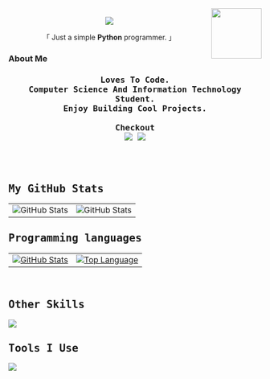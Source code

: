 <!--ronish github profile---->

<!--heading begins-->
<div align="center">
    <img width="100px" align="right" src = "https://komarev.com/ghpvc/?username=ronismaharjan&style=flat-square"><br>
    <img src="https://readme-typing-svg.demolab.com?font=Fira+Code&size=25&pause=1000&center=true&vCenter=true&random=false&width=435&lines=%3E+What's+up!%2C+I+am+Ronish">
</div>
<p align="center" font-family:'inter-tight'>「 Just a simple <strong>Python</strong> programmer. 」</p>

<!--About Section-->
### About Me 
<h3><p align="center">
<samp>
  <b>
    Loves To Code.
    <br>
   Computer Science And Information Technology Student.
    <br>
    Enjoy Building Cool Projects.
    <br>
      <br>
    Checkout
    <br>
    <a href="https://bento.me/ronish"> <img src="https://img.shields.io/badge/Portfolio-768CFF?style=for-the-badge&logo=portfolio&logoColor=white"></a>
    <a href="https://www.youtube.com/@ronismlbb"> <img src="https://img.shields.io/badge/youtube-FF0000?style=for-the-badge&logo=portfolio&logoColor=white"></a>
      <br>
    
      

    
  </b>
</samp>
</h3>
</p>


<br></br>

<!--My GitHub section-->
<h2><samp>My GitHub Stats</samp></h2>
<table>
  <tr>
    <td><img height="auto" align="center" alt="GitHub Stats" src="https://streak-stats.demolab.com?user=ronismaharjan&theme=tokyonight&border_radius=24.6)](https://git.io/streak-stats"/></td>
    <td><img height ="auto" width ="auto" align ="center" alt ="GitHub Stats" src ="https://github-readme-stats.vercel.app/api?username=ronismaharjan&theme=ayu-mirage"></td>
  </tr>
</table>


<!--Language Learned section-->
<h2><samp>Programming languages</samp></h2>
<table>
    <tr>
      <td><a href="#"><img height="auto" align="center" alt="GitHub Stats" src="https://skillicons.dev/icons?i=python,html,css,js&theme=dark"/></a></td>
      <td><a href="#"><img height="auto" width ="auto" align="center" alt="Top Language" src="https://github-readme-stats.vercel.app/api/top-langs/?username=ronismaharjan&layout=compact&line_height=21&hide_border=true&theme=ayu-mirage"/></a></td>
    </tr>
</table>
<br/>

<!--otherskills section--->
<h2><samp>Other Skills</samp></h2>
<p>
  <img src = "https://skillicons.dev/icons?i=bash,pr,ps&theme=dark">
</p>

<!--tools section-->
<h2><samp>Tools I Use</samp></h2>
<p>
  <img src = "https://skillicons.dev/icons?i=vscode,replit,git,pycharm,github&theme=dark">
</p>
